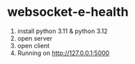 # websocket-e-health
1. install python 3.11 & python 3.12
2. open server
3. open client
4. Running on http://127.0.0.1:5000
